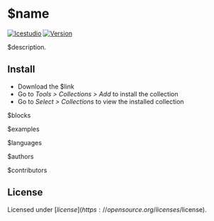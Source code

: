 # $name

[![Icestudio](https://img.shields.io/badge/collection-icestudio-blue.svg)](https://github.com/FPGAwars/icestudio)
[![Version](https://img.shields.io/badge/version-v$version-orange.svg)]()

$description.

## Install

* Download the $link
* Go to *Tools > Collections > Add* to install the collection
* Go to *Select > Collections* to view the installed collection

$blocks

$examples

$languages

$authors

$contributors

## License

Licensed under [$license](https://opensource.org/licenses/$license).
